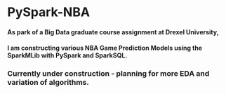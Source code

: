 # PySpark-NBA
#### As park of a Big Data graduate course assignment at Drexel University, 
#### I am constructing various NBA Game Prediction Models using the SparkMLib with PySpark and SparkSQL.

### Currently under construction - planning for more EDA and variation of algorithms.
